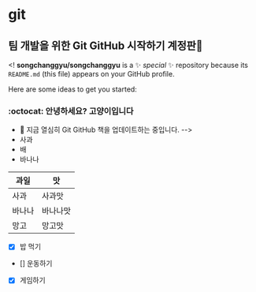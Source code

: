 # git
## 팀 개발을 위한 Git GitHub 시작하기 계정판👋

<!
**songchanggyu/songchanggyu** is a ✨ _special_ ✨ repository because its `README.md` (this file) appears on your GitHub profile.

Here are some ideas to get you started:
### :octocat: 안녕하세요? 고양이입니다

- 🔭 지금 열심히 Git GitHub 책을 업데이트하는 중입니다.
-->
- 사과
- 배
- 바나나


| 과일 | 맛 |
|--------|--------|
| 사과 | 사과맛 |
| 바나나 | 바나나맛 |
| 망고 | 망고맛|

- [x] 밥 먹기
- [] 운동하기
- [x] 게임하기
